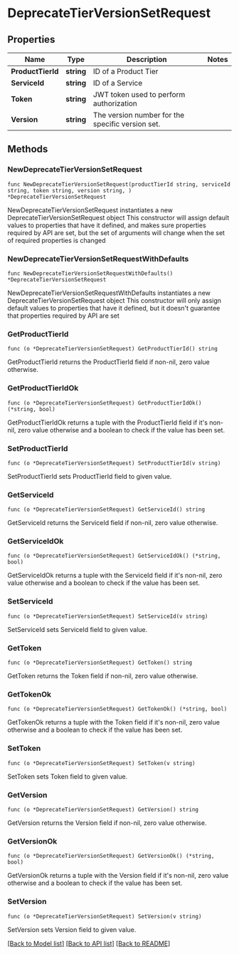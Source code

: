 # DeprecateTierVersionSetRequest

## Properties

Name | Type | Description | Notes
------------ | ------------- | ------------- | -------------
**ProductTierId** | **string** | ID of a Product Tier | 
**ServiceId** | **string** | ID of a Service | 
**Token** | **string** | JWT token used to perform authorization | 
**Version** | **string** | The version number for the specific version set. | 

## Methods

### NewDeprecateTierVersionSetRequest

`func NewDeprecateTierVersionSetRequest(productTierId string, serviceId string, token string, version string, ) *DeprecateTierVersionSetRequest`

NewDeprecateTierVersionSetRequest instantiates a new DeprecateTierVersionSetRequest object
This constructor will assign default values to properties that have it defined,
and makes sure properties required by API are set, but the set of arguments
will change when the set of required properties is changed

### NewDeprecateTierVersionSetRequestWithDefaults

`func NewDeprecateTierVersionSetRequestWithDefaults() *DeprecateTierVersionSetRequest`

NewDeprecateTierVersionSetRequestWithDefaults instantiates a new DeprecateTierVersionSetRequest object
This constructor will only assign default values to properties that have it defined,
but it doesn't guarantee that properties required by API are set

### GetProductTierId

`func (o *DeprecateTierVersionSetRequest) GetProductTierId() string`

GetProductTierId returns the ProductTierId field if non-nil, zero value otherwise.

### GetProductTierIdOk

`func (o *DeprecateTierVersionSetRequest) GetProductTierIdOk() (*string, bool)`

GetProductTierIdOk returns a tuple with the ProductTierId field if it's non-nil, zero value otherwise
and a boolean to check if the value has been set.

### SetProductTierId

`func (o *DeprecateTierVersionSetRequest) SetProductTierId(v string)`

SetProductTierId sets ProductTierId field to given value.


### GetServiceId

`func (o *DeprecateTierVersionSetRequest) GetServiceId() string`

GetServiceId returns the ServiceId field if non-nil, zero value otherwise.

### GetServiceIdOk

`func (o *DeprecateTierVersionSetRequest) GetServiceIdOk() (*string, bool)`

GetServiceIdOk returns a tuple with the ServiceId field if it's non-nil, zero value otherwise
and a boolean to check if the value has been set.

### SetServiceId

`func (o *DeprecateTierVersionSetRequest) SetServiceId(v string)`

SetServiceId sets ServiceId field to given value.


### GetToken

`func (o *DeprecateTierVersionSetRequest) GetToken() string`

GetToken returns the Token field if non-nil, zero value otherwise.

### GetTokenOk

`func (o *DeprecateTierVersionSetRequest) GetTokenOk() (*string, bool)`

GetTokenOk returns a tuple with the Token field if it's non-nil, zero value otherwise
and a boolean to check if the value has been set.

### SetToken

`func (o *DeprecateTierVersionSetRequest) SetToken(v string)`

SetToken sets Token field to given value.


### GetVersion

`func (o *DeprecateTierVersionSetRequest) GetVersion() string`

GetVersion returns the Version field if non-nil, zero value otherwise.

### GetVersionOk

`func (o *DeprecateTierVersionSetRequest) GetVersionOk() (*string, bool)`

GetVersionOk returns a tuple with the Version field if it's non-nil, zero value otherwise
and a boolean to check if the value has been set.

### SetVersion

`func (o *DeprecateTierVersionSetRequest) SetVersion(v string)`

SetVersion sets Version field to given value.



[[Back to Model list]](../README.md#documentation-for-models) [[Back to API list]](../README.md#documentation-for-api-endpoints) [[Back to README]](../README.md)


